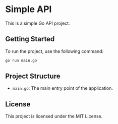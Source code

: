 # Simple API

This is a simple Go API project.

## Getting Started

To run the project, use the following command:

```sh
go run main.go
```

## Project Structure

- `main.go`: The main entry point of the application.

## License

This project is licensed under the MIT License.
